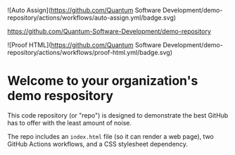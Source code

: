 ![Auto Assign](https://github.com/Quantum Software Development/demo-repository/actions/workflows/auto-assign.yml/badge.svg)

https://github.com/Quantum-Software-Development/demo-repository

![Proof HTML](https://github.com/Quantum Software Development/demo-repository/actions/workflows/proof-html.yml/badge.svg)

# Welcome to your organization's demo respository
This code repository (or "repo") is designed to demonstrate the best GitHub has to offer with the least amount of noise.

The repo includes an `index.html` file (so it can render a web page), two GitHub Actions workflows, and a CSS stylesheet dependency.
